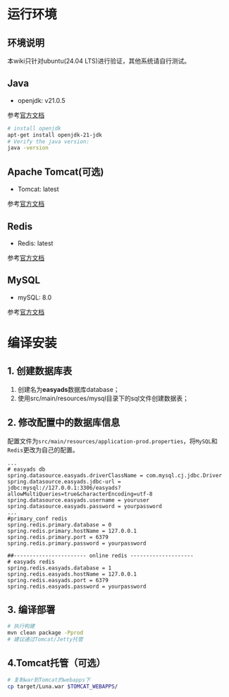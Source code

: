 # 运行环境
## 环境说明
本wiki只针对ubuntu(24.04 LTS)进行验证，其他系统请自行测试。
## Java
- openjdk: v21.0.5
  
参考[官方文档](https://nodejs.org/en/download/current)
```bash
# install openjdk
apt-get install openjdk-21-jdk
# Verify the java version:
java -version
```
## Apache Tomcat(可选)
- Tomcat: latest

参考[官方文档](https://tomcat.apache.org/download-11.cgi)

## Redis
- Redis: latest

参考[官方文档](https://redis.io/docs/latest/operate/oss_and_stack/install/install-redis/install-redis-on-linux/)
## MySQL
- mySQL: 8.0

参考[官方文档](https://dev.mysql.com/doc/refman/8.0/en/linux-installation-apt-repo.html)

# 编译安装
## 1. 创建数据库表
1. 创建名为**easyads**数据库database；
2. 使用src/main/resources/mysql目录下的sql文件创建数据表；

## 2. 修改配置中的数据库信息
配置文件为`src/main/resources/application-prod.properties`，将`MySQL`和`Redis`更改为自己的配置。
```
...
# easyads db
spring.datasource.easyads.driverClassName = com.mysql.cj.jdbc.Driver
spring.datasource.easyads.jdbc-url = jdbc:mysql://127.0.0.1:3306/easyads?allowMultiQueries=true&characterEncoding=utf-8
spring.datasource.easyads.username = youruser
spring.datasource.easyads.password = yourpassword
...
#primary_conf redis
spring.redis.primary.database = 0
spring.redis.primary.hostName = 127.0.0.1
spring.redis.primary.port = 6379
spring.redis.primary.password = yourpassword

##----------------------- online redis --------------------
# easyads redis
spring.redis.easyads.database = 1
spring.redis.easyads.hostName = 127.0.0.1
spring.redis.easyads.port = 6379
spring.redis.easyads.password = yourpassword
```
## 3. 编译部署
```bash
# 执行构建
mvn clean package -Pprod
# 建议通过Tomcat/Jetty托管
```

## 4.Tomcat托管（可选）
```bash
# 复制war到Tomcat的webapps下
cp target/Luna.war $TOMCAT_WEBAPPS/
```
